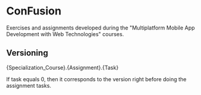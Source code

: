 # ConFusion
Exercises and assignments developed during the "Multiplatform Mobile App Development with Web Technologies" courses.

## Versioning
{Specialization_Course}.{Assignment}.{Task}

If task equals 0, then it corresponds to the version right before doing the assignment tasks.

